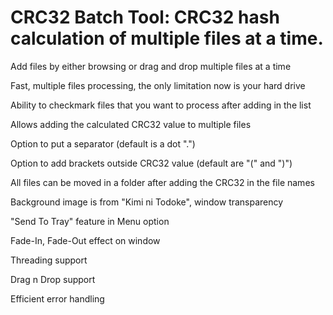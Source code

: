 # CRC32 Batch Tool: CRC32 hash calculation of multiple files at a time.

Add files by either browsing or drag and drop multiple files at a time

Fast, multiple files processing, the only limitation now is your hard drive

Ability to checkmark files that you want to process after adding in the list

Allows adding the calculated CRC32 value to multiple files

Option to put a separator (default is a dot ".")

Option to add brackets outside CRC32 value (default are "(" and ")")

All files can be moved in a folder after adding the CRC32 in the file names

Background image is from "Kimi ni Todoke", window transparency

"Send To Tray" feature in Menu option

Fade-In, Fade-Out effect on window

Threading support

Drag n Drop support

Efficient error handling
